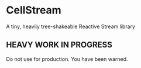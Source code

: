 # CellStream
A tiny, heavily tree-shakeable Reactive Stream library

## HEAVY WORK IN PROGRESS
Do not use for production. You have been warned.
